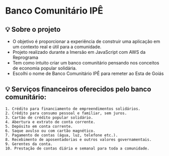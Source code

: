 # Banco Comunitário IPÊ

## 💡 Sobre o projeto 
* O objetivo é proporcionar a experiência de construir uma aplicação em um contexto real e útil para a comunidade.
* Projeto realizado durante a Imersão em JavaScript com AWS da Reprograma
* Tem como intuito criar um banco comunitário pensando nos conceitos de economia popular solidária. 
* Escolhi o nome de Banco Comunitário IPÊ para remeter ao Esta de Goiás
  
## 💡 Serviços financeiros oferecidos pelo banco comunitário:
    1. Crédito para financiamento de empreendimentos solidários.
    2. Crédito para consumo pessoal e familiar, sem juros.
    3. Cartão de crédito popular solidário.
    4. Abertura e extrato de conta corrente.
    5. Depósito em conta corrente.
    6. Saque avulso ou com cartão magnético.
    7. Pagamento de contas (água, luz, telefone etc.).
    8. Recebimento de aposentadorias e outros valores governamentais.
    9. Gerentes da conta.
    10. Prestação de contas diária e semanal para toda a comunidade.
